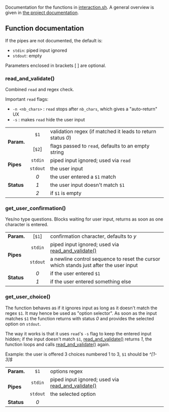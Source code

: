 Documentation for the functions in [interaction.sh](interaction.sh). A general overview is given in 
[the project documentation](https://github.com/DonTseTse/bash_commons#interaction).

## Function documentation
If the pipes are not documented, the default is:
- `stdin`: piped input ignored
- `stdout`: empty

Parameters enclosed in brackets [ ] are optional. 

### read_and_validate()
Combined `read` and regex check.

Important `read` flags:
- `-n <nb_chars>` : `read` stops after `nb_chars`, which gives a "auto-return" UX
- `-s` : makes `read` hide the user input
<table>
        <tr><td rowspan="2"><b>Param.</b></td>
		<td align="center"><code>$1</code></td><td width="90%">validation regex (if matched it leads to return status <em>0</em>)</td></tr>
	<tr>	<td align="center">[<code>$2</code>]</td><td>flags passed to <code>read</code>, defaults to an empty string</td></tr>
        <tr><td rowspan="2"><b>Pipes</b></td>
		<td align="center"><code>stdin</code></td><td>piped input ignored; used via <code>read</code></td></tr>
	<tr>	<td align="center"><code>stdout</code></td><td>the user input</td></tr>
        <tr><td rowspan="3"><b>Status</b></td>
		<td align="center"><em>0</em></td><td>the user entered a <code>$1</code> match</td></tr>
	<tr>	<td align="center"><em>1</em></td><td>the user input doesn't match <code>$1</code></td></tr>
	<tr>	<td align="center"><em>2</em></td><td>if <code>$1</code> is empty</td></tr>
</table>


### get_user_confirmation()
Yes/no type questions. Blocks waiting for user input, returns as soon as one character is entered. 

<table>
        <tr><td><b>Param.</b></td><td align="center">[<code>$1</code>]</td><td width="90%">confirmation character, defaults to <em>y</em></td></tr>
        <tr><td rowspan="2"><b>Pipes</b></td>
                <td align="center"><code>stdin</code></td><td>piped input ignored; used via <a href="#read_and_validate">read_and_validate()</a></td></tr>
        <tr>    <td align="center"><code>stdout</code></td><td>a newline control sequence to reset the cursor which stands just after the user input</td></tr>
        <tr><td rowspan="2"><b>Status</b></td>
                <td align="center"><em>0</em></td><td>if the user entered <code>$1</code></td></tr>
        <tr>    <td align="center"><em>1</em></td><td>if the user entered something else</td></tr>
</table>


### get_user_choice()
The function behaves as if it ignores input as long as it doesn't match the regex `$1`. It may hence be used as "option selector". As soon as the input
matches `$1` the function returns with status *0* and provides the selected option on `stdout`. 

The way it works is that it uses `read`'s `-s` flag to keep the entered input hidden; if the input doesn't match `$1`, 
<a href="#read_and_validate">read_and_validate()</a> returns *1*, the function loops and calls 
<a href="#read_and_validate">read_and_validate()</a> again.

Example: the user is offered 3 choices numbered 1 to 3, `$1` should be *^[1-3]$*

<table>
        <tr><td><b>Param.</b></td><td align="center"><code>$1</code></td><td width="90%">options regex</td></tr>
        <tr><td rowspan="2"><b>Pipes</b></td>
                <td align="center"><code>stdin</code></td><td>piped input ignored; used via <a href="#read_and_validate">read_and_validate()</a></td></tr>
        <tr>    <td align="center"><code>stdout</code></td><td>the selected option</td></tr>
        <tr><td><b>Status</b></td><td align="center"><em>0</em></td><td></td></tr>
</table>

